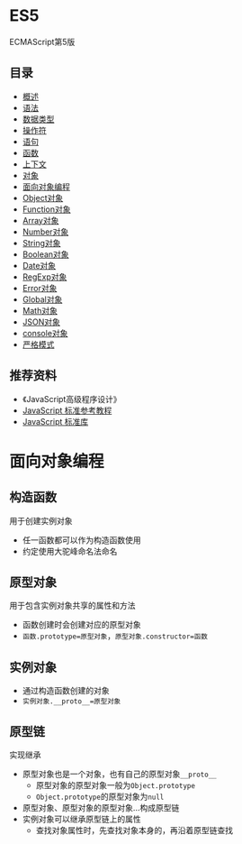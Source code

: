 # ES5

ECMAScript第5版

## 目录

* [概述](overview.md)
* [语法](grammar.md)
* [数据类型](data-type.md)
* [操作符](operator.md)
* [语句](statement.md)
* [函数](function.md)
* [上下文](context.md)
* [对象](object.md)
* [面向对象编程](oop.md)
* [Object对象](object-builtin.md)
* [Function对象](function-builtin.md)
* [Array对象](array.md)
* [Number对象](number.md)
* [String对象](string.md)
* [Boolean对象](boolean.md)
* [Date对象](date.md)
* [RegExp对象](regexp.md)
* [Error对象](error.md)
* [Global对象](global.md)
* [Math对象](math.md)
* [JSON对象](json.md)
* [console对象](console.md)
* [严格模式](strict.md)

## 推荐资料

* 《JavaScript高级程序设计》
* [JavaScript 标准参考教程](http://javascript.ruanyifeng.com/)
* [JavaScript 标准库](https://developer.mozilla.org/zh-CN/docs/Web/JavaScript/Reference/Global_Objects)

# 面向对象编程

## 构造函数

用于创建实例对象

* 任一函数都可以作为构造函数使用
* 约定使用大驼峰命名法命名

## 原型对象

用于包含实例对象共享的属性和方法

* 函数创建时会创建对应的原型对象
* `函数.prototype=原型对象`，`原型对象.constructor=函数`

## 实例对象

* 通过构造函数创建的对象
* `实例对象.__proto__=原型对象`

## 原型链

实现继承

* 原型对象也是一个对象，也有自己的原型对象`__proto__`
  * 原型对象的原型对象一般为`Object.prototype`
  * `Object.prototype`的原型对象为`null`
* 原型对象、原型对象的原型对象...构成原型链
* 实例对象可以继承原型链上的属性
  * 查找对象属性时，先查找对象本身的，再沿着原型链查找


